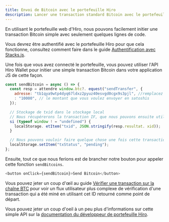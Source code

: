 ```yaml
---
title: Envoi de Bitcoin avec le portefeuille Hiro
description: Lancer une transaction standard Bitcoin avec le portefeuille Hiro
---
```


En utilisant le portefeuille web d'Hiro, nous pouvons facilement initier une transaction Bitcoin simple avec seulement quelques lignes de code.

Vous devrez être authentifié avec le portefeuille Hiro pour que cela fonctionne, consultez comment faire dans le guide [Authentification avec Stacks.js](./stacks-js-auth).

Une fois que vous avez connecté le portefeuille, vous pouvez utiliser l'API Hiro Wallet pour initier une simple transaction Bitcoin dans votre application JS de cette façon.

```javascript
const sendBitcoin = async () => {
  const resp = attendre window.btc?. equest("sendTransfer", {
    adresse: "tb1qya9wtp4dyq67ldxz2pyuz40esvgd0cgx9s3pjl", //remplacez ceci par n'importe quelle adresse que vous voulez envoyer au montant de
    : "10000", // le montant que vous voulez envoyer en satoshis
  });

  // Stockage de txid dans le stockage local
  // Nous récupérerons la transaction IF, que nous pouvons ensuite utiliser pour faire ce que nous voulons
  si (typeof window ! = "undefined") {
    localStorage. etItem("txid", JSON.stringify(resp.resultat. xid));
  }

  // Nous pouvons vouloir faire quelque chose une fois cette transaction confirmée, pour que nous puissions le mettre en attente ici et ensuite utiliser une API comme mempool. le rythme de requête de la chaîne Bitcoin pour obtenir des informations sur cette transaction
  localStorage.setItem("txStatus", "pending");
};
```

Ensuite, tout ce que nous ferions est de brancher notre bouton pour appeler cette fonction `sendBitcoins`.

```javascript
<button onClick={sendBitcoin}>Send Bitcoin</button>
```

Vous pouvez jeter un coup d'œil au guide [Vérifier une transaction sur la chaîne BTC](./verifying-a-btc-tx-was-mined.md) pour voir un flux utilisateur plus complexe de vérification d'une transaction qui a été miné en utilisant cet ID retourné comme point de départ.

Vous pouvez jeter un coup d'oeil à un peu plus d'informations sur cette simple API sur la [documentation du développeur de portefeuille Hiro](https://hirowallet.gitbook.io/developers/bitcoin/sign-transactions/sending-bitcoin).
